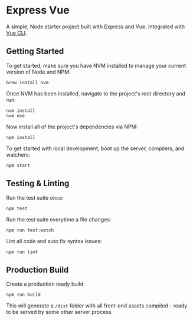 # Express Vue

A simple, Node starter project built with Express and Vue. Integrated with [Vue CLI](https://github.com/vuejs/vue-cli).

## Getting Started

To get started, make sure you have NVM installed to manage your current version of Node and NPM:

```
brew install nvm
```

Once NVM has been installed, navigate to the project's root directory and run:

```
nvm install
nvm use
```

Now install all of the project's dependencies via NPM:

```
npm install
```

To get started with local development, boot up the server, compilers, and watchers:

```
npm start
```

## Testing & Linting

Run the test suite once:

```
npm test
```

Run the test suite everytime a file changes:

```
npm run test:watch
```

Lint all code and auto fix syntax issues:

```
npm run lint
```

## Production Build

Create a production ready build:

```
npm run build
```

This will generate a `/dist` folder with all front-end assets compiled - ready to be served by some other server process.
